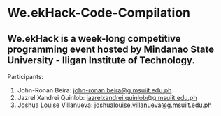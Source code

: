 # We.ekHack-Code-Compilation
## We.ekHack is a week-long competitive programming event hosted by Mindanao State University - Iligan Institute of Technology.

Participants:<br>
1. John-Ronan Beira: john-ronan.beira@g.msuiit.edu.ph <br>
2. Jazrel Xandrei Quinlob: jazrelxandrei.quinlob@g.msuiit.edu.ph <br>
3. Joshua Louise Villanueva: joshualouise.villanueva@g.msuiit.edu.ph <br>
